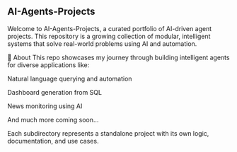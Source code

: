 ## **AI-Agents-Projects**

Welcome to AI-Agents-Projects, a curated portfolio of AI-driven agent projects. This repository is a growing collection of modular, intelligent systems that solve real-world problems using AI and automation.

📌 About
This repo showcases my journey through building intelligent agents for diverse applications like:

Natural language querying and automation

Dashboard generation from SQL

News monitoring using AI

And much more coming soon...

Each subdirectory represents a standalone project with its own logic, documentation, and use cases.

